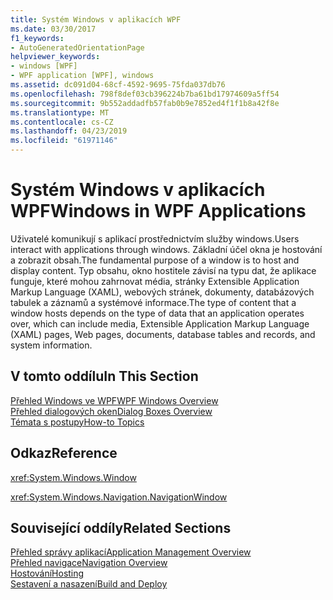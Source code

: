 ```yaml
---
title: Systém Windows v aplikacích WPF
ms.date: 03/30/2017
f1_keywords:
- AutoGeneratedOrientationPage
helpviewer_keywords:
- windows [WPF]
- WPF application [WPF], windows
ms.assetid: dc091d04-68cf-4592-9695-75fda037db76
ms.openlocfilehash: 798f8def03cb396224b7ba61bd17974609a5ff54
ms.sourcegitcommit: 9b552addadfb57fab0b9e7852ed4f1f1b8a42f8e
ms.translationtype: MT
ms.contentlocale: cs-CZ
ms.lasthandoff: 04/23/2019
ms.locfileid: "61971146"
---
```

# <a name="windows-in-wpf-applications"></a><span data-ttu-id="dbf48-102">Systém Windows v aplikacích WPF</span><span class="sxs-lookup"><span data-stu-id="dbf48-102">Windows in WPF Applications</span></span>
<span data-ttu-id="dbf48-103">Uživatelé komunikují s aplikací prostřednictvím služby windows.</span><span class="sxs-lookup"><span data-stu-id="dbf48-103">Users interact with applications through windows.</span></span> <span data-ttu-id="dbf48-104">Základní účel okna je hostování a zobrazit obsah.</span><span class="sxs-lookup"><span data-stu-id="dbf48-104">The fundamental purpose of a window is to host and display content.</span></span> <span data-ttu-id="dbf48-105">Typ obsahu, okno hostitele závisí na typu dat, že aplikace funguje, které mohou zahrnovat média, stránky Extensible Application Markup Language (XAML), webových stránek, dokumenty, databázových tabulek a záznamů a systémové informace.</span><span class="sxs-lookup"><span data-stu-id="dbf48-105">The type of content that a window hosts depends on the type of data that an application operates over, which can include media, Extensible Application Markup Language (XAML) pages, Web pages, documents, database tables and records, and system information.</span></span>  
  
## <a name="in-this-section"></a><span data-ttu-id="dbf48-106">V tomto oddílu</span><span class="sxs-lookup"><span data-stu-id="dbf48-106">In This Section</span></span>  
 [<span data-ttu-id="dbf48-107">Přehled Windows ve WPF</span><span class="sxs-lookup"><span data-stu-id="dbf48-107">WPF Windows Overview</span></span>](wpf-windows-overview.md)  
 [<span data-ttu-id="dbf48-108">Přehled dialogových oken</span><span class="sxs-lookup"><span data-stu-id="dbf48-108">Dialog Boxes Overview</span></span>](dialog-boxes-overview.md)  
 [<span data-ttu-id="dbf48-109">Témata s postupy</span><span class="sxs-lookup"><span data-stu-id="dbf48-109">How-to Topics</span></span>](window-management-how-to-topics.md)  
  
## <a name="reference"></a><span data-ttu-id="dbf48-110">Odkaz</span><span class="sxs-lookup"><span data-stu-id="dbf48-110">Reference</span></span>  
 <xref:System.Windows.Window>  
  
 <xref:System.Windows.Navigation.NavigationWindow>  
  
## <a name="related-sections"></a><span data-ttu-id="dbf48-111">Související oddíly</span><span class="sxs-lookup"><span data-stu-id="dbf48-111">Related Sections</span></span>  
 [<span data-ttu-id="dbf48-112">Přehled správy aplikací</span><span class="sxs-lookup"><span data-stu-id="dbf48-112">Application Management Overview</span></span>](application-management-overview.md)  
  [<span data-ttu-id="dbf48-113">Přehled navigace</span><span class="sxs-lookup"><span data-stu-id="dbf48-113">Navigation Overview</span></span>](navigation-overview.md)  
  [<span data-ttu-id="dbf48-114">Hostování</span><span class="sxs-lookup"><span data-stu-id="dbf48-114">Hosting</span></span>](hosting-wpf-applications.md)  
  [<span data-ttu-id="dbf48-115">Sestavení a nasazení</span><span class="sxs-lookup"><span data-stu-id="dbf48-115">Build and Deploy</span></span>](building-and-deploying-wpf-applications.md)
